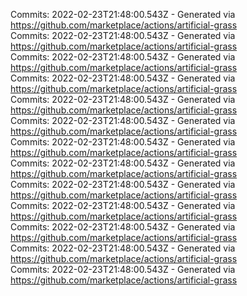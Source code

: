 Commits: 2022-02-23T21:48:00.543Z - Generated via https://github.com/marketplace/actions/artificial-grass
<br>
Commits: 2022-02-23T21:48:00.543Z - Generated via https://github.com/marketplace/actions/artificial-grass
<br>
Commits: 2022-02-23T21:48:00.543Z - Generated via https://github.com/marketplace/actions/artificial-grass
<br>
Commits: 2022-02-23T21:48:00.543Z - Generated via https://github.com/marketplace/actions/artificial-grass
<br>
Commits: 2022-02-23T21:48:00.543Z - Generated via https://github.com/marketplace/actions/artificial-grass
<br>
Commits: 2022-02-23T21:48:00.543Z - Generated via https://github.com/marketplace/actions/artificial-grass
<br>
Commits: 2022-02-23T21:48:00.543Z - Generated via https://github.com/marketplace/actions/artificial-grass
<br>
Commits: 2022-02-23T21:48:00.543Z - Generated via https://github.com/marketplace/actions/artificial-grass
<br>
Commits: 2022-02-23T21:48:00.543Z - Generated via https://github.com/marketplace/actions/artificial-grass
<br>
Commits: 2022-02-23T21:48:00.543Z - Generated via https://github.com/marketplace/actions/artificial-grass
<br>
Commits: 2022-02-23T21:48:00.543Z - Generated via https://github.com/marketplace/actions/artificial-grass
<br>
Commits: 2022-02-23T21:48:00.543Z - Generated via https://github.com/marketplace/actions/artificial-grass
<br>
Commits: 2022-02-23T21:48:00.543Z - Generated via https://github.com/marketplace/actions/artificial-grass
<br>
